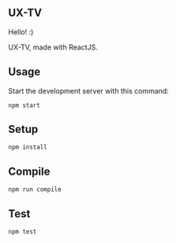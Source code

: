 UX-TV
---
 
Hello! :)

UX-TV, made with ReactJS.


Usage
---
 
Start the development server with this command:
 
```
npm start
```


Setup
---
 
```
npm install
```


Compile
---
 
```
npm run compile
```


Test
---

```
npm test
```